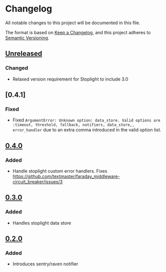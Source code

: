 # Changelog
All notable changes to this project will be documented in this file.

The format is based on [Keep a Changelog](https://keepachangelog.com/en/1.0.0/),
and this project adheres to [Semantic Versioning](https://semver.org/spec/v2.0.0.html).

## [Unreleased]
### Changed

- Relaxed version requirement for Stoplight to include 3.0

## [0.4.1]
### Fixed

- Fixed `ArgumentError: Unknown option: data_store. Valid options are :timeout, threshold, fallback, notifiers, data_store,, error_handler`
  due to an extra comma introduced in the valid option list.

## [0.4.0]
### Added

- Handle stoplight custom error handlers. Fixes https://github.com/textmaster/faraday_middleware-circuit_breaker/issues/3

## [0.3.0]
### Added
- Handles stoplight data store

## [0.2.0]
### Added

* Introduces sentry/raven notifier

[Unreleased]: https://github.com/textmaster/faraday_middleware-circuit_breaker/compare/v0.4.0...HEAD
[0.4.0]: https://github.com/textmaster/faraday_middleware-circuit_breaker/compare/v0.3.0...v0.4.0
[0.3.0]: https://github.com/textmaster/faraday_middleware-circuit_breaker/compare/v0.2.0...v0.3.0
[0.2.0]: https://github.com/textmaster/faraday_middleware-circuit_breaker/compare/v0.1.0...v0.2.0
[0.0.1]: https://github.com/textmaster/faraday_middleware-circuit_breaker/releases/tag/v0.1.0

